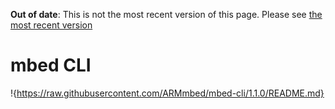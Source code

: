<span class="warnings">**Out of date**: This is not the most recent version of this page. Please see [the most recent version](y)</span>
# mbed CLI

!{https://raw.githubusercontent.com/ARMmbed/mbed-cli/1.1.0/README.md}
